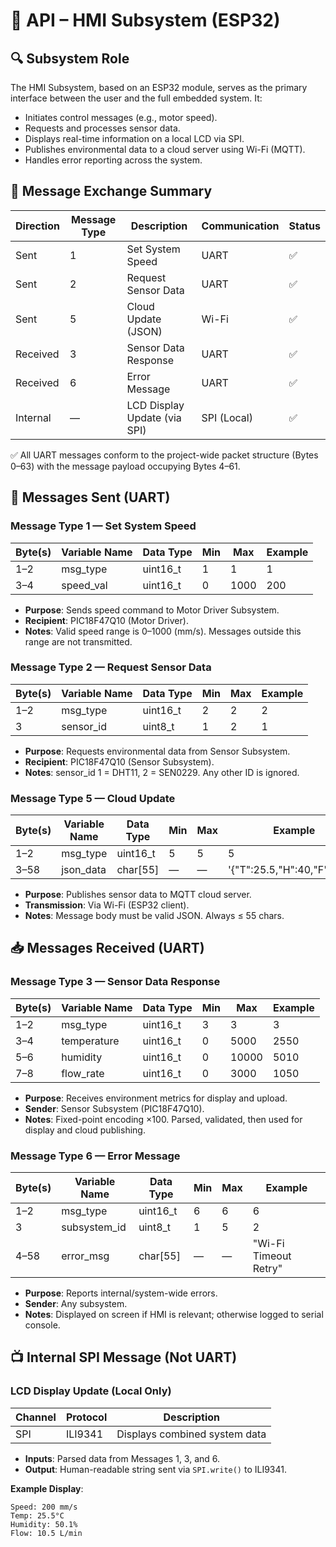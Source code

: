 # 📡 API – HMI Subsystem (ESP32)

## 🔍 Subsystem Role
The HMI Subsystem, based on an ESP32 module, serves as the primary interface between the user and the full embedded system. It:
- Initiates control messages (e.g., motor speed).
- Requests and processes sensor data.
- Displays real-time information on a local LCD via SPI.
- Publishes environmental data to a cloud server using Wi-Fi (MQTT).
- Handles error reporting across the system.

## 🔄 Message Exchange Summary

| Direction  | Message Type | Description              | Communication | Status |
|------------|--------------|--------------------------|---------------|--------|
| Sent       | 1            | Set System Speed         | UART          | ✅      |
| Sent       | 2            | Request Sensor Data      | UART          | ✅      |
| Sent       | 5            | Cloud Update (JSON)      | Wi-Fi         | ✅      |
| Received   | 3            | Sensor Data Response     | UART          | ✅      |
| Received   | 6            | Error Message            | UART          | ✅      |
| Internal   | —            | LCD Display Update (via SPI) | SPI (Local) | ✅      |

✅ All UART messages conform to the project-wide packet structure (Bytes 0–63) with the message payload occupying Bytes 4–61.

## 📨 Messages Sent (UART)

### Message Type 1 — Set System Speed
| Byte(s)  | Variable Name | Data Type | Min  | Max  | Example |
|----------|---------------|-----------|------|------|---------|
| 1–2      | msg_type      | uint16_t  | 1    | 1    | 1       |
| 3–4      | speed_val     | uint16_t  | 0    | 1000 | 200     |

- **Purpose**: Sends speed command to Motor Driver Subsystem.
- **Recipient**: PIC18F47Q10 (Motor Driver).
- **Notes**: Valid speed range is 0–1000 (mm/s). Messages outside this range are not transmitted.

### Message Type 2 — Request Sensor Data
| Byte(s)  | Variable Name | Data Type | Min  | Max  | Example |
|----------|---------------|-----------|------|------|---------|
| 1–2      | msg_type      | uint16_t  | 2    | 2    | 2       |
| 3        | sensor_id     | uint8_t   | 1    | 2    | 1       |

- **Purpose**: Requests environmental data from Sensor Subsystem.
- **Recipient**: PIC18F47Q10 (Sensor Subsystem).
- **Notes**: sensor_id 1 = DHT11, 2 = SEN0229. Any other ID is ignored.

### Message Type 5 — Cloud Update
| Byte(s)  | Variable Name | Data Type | Min  | Max  | Example |
|----------|---------------|-----------|------|------|---------|
| 1–2      | msg_type      | uint16_t  | 5    | 5    | 5       |
| 3–58     | json_data     | char[55]  | —    | —    | '{"T":25.5,"H":40,"F":10.2}' |

- **Purpose**: Publishes sensor data to MQTT cloud server.
- **Transmission**: Via Wi-Fi (ESP32 client).
- **Notes**: Message body must be valid JSON. Always ≤ 55 chars.

## 📥 Messages Received (UART)

### Message Type 3 — Sensor Data Response
| Byte(s)  | Variable Name  | Data Type | Min  | Max   | Example |
|----------|----------------|-----------|------|-------|---------|
| 1–2      | msg_type       | uint16_t  | 3    | 3     | 3       |
| 3–4      | temperature    | uint16_t  | 0    | 5000  | 2550    |
| 5–6      | humidity       | uint16_t  | 0    | 10000 | 5010    |
| 7–8      | flow_rate      | uint16_t  | 0    | 3000  | 1050    |

- **Purpose**: Receives environment metrics for display and upload.
- **Sender**: Sensor Subsystem (PIC18F47Q10).
- **Notes**: Fixed-point encoding ×100. Parsed, validated, then used for display and cloud publishing.

### Message Type 6 — Error Message
| Byte(s)  | Variable Name  | Data Type | Min  | Max   | Example               |
|----------|----------------|-----------|------|-------|-----------------------|
| 1–2      | msg_type       | uint16_t  | 6    | 6     | 6                     |
| 3        | subsystem_id   | uint8_t   | 1    | 5     | 2                     |
| 4–58     | error_msg      | char[55]  | —    | —     | "Wi-Fi Timeout Retry"  |

- **Purpose**: Reports internal/system-wide errors.
- **Sender**: Any subsystem.
- **Notes**: Displayed on screen if HMI is relevant; otherwise logged to serial console.

## 📺 Internal SPI Message (Not UART)

### LCD Display Update (Local Only)
| Channel | Protocol | Description                          |
|---------|----------|--------------------------------------|
| SPI     | ILI9341  | Displays combined system data       |

- **Inputs**: Parsed data from Messages 1, 3, and 6.
- **Output**: Human-readable string sent via `SPI.write()` to ILI9341.

**Example Display**:
```text
Speed: 200 mm/s
Temp: 25.5°C
Humidity: 50.1%
Flow: 10.5 L/min

